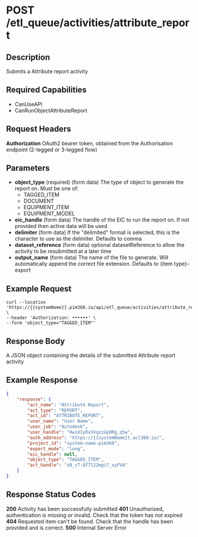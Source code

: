 # POST /etl_queue/activities/attribute_report

## Description
Submits a Attribute report activity    

## Required Capabilities
* CanUseAPI
* CanRunObjectAttributeReport
## Request Headers

**Authorization** OAuth2 bearer token, obtained from the Authorisation endpoint (2-legged or 3-legged flow)

## Parameters
* **object_type** (required) (form data) The type of object to generate the report on. Must be one of:
    * TAGGED_ITEM
    * DOCUMENT
    * EQUIPMENT_ITEM
    * EQUIPMENT_MODEL
* **eic_handle** (form data) The handle of the EIC to run the report on. If not provided then active data will be used
* **delimiter** (form data) If the "delimited" format is selected, this is the character to use as the delimiter. Defaults to comma
* **dataset_reference** (form data) optional datasetReference to allow the activity to be resubmitted at a later time
* **output_name** (form data) The name of the file to generate. Will automatically append the correct file extension. Defaults to {item type}-export

## Example Request
```
curl --location 'https://{{systemName}}.pim360.io/api/etl_queue/activities/attribute_report' \
--header 'Authorization: ••••••' \
--form 'object_type="TAGGED_ITEM"'
```

## Response Body
A JSON object containing the details of the submitted Attribute report activity

## Example Response
```JSON
{
    "response": {
        "act_name": "Attribute Report",
        "act_type": "REPORT",
        "act_id": "ATTRIBUTE_REPORT",
        "user_name": "User Name",
        "user_job": "Autodesk",
        "user_handle": "HwiX1yRxSVqzzGpHRg_q5w",
        "auth_address": "https://{{systemName}}.acl360.io/",
        "project_id": "system-name-pim360",
        "export_mode": "long",
        "eic_handle": null,
        "object_type": "TAGGED_ITEM",
        "act_handle": "z8_c7-QfTl22mgi7_xyFVA"
    }
}
```

## Response Status Codes
**200** Activity has been successfully submitted
**401** Unauthorised, authentication is missing or invalid. Check that the token has not expired
**404** Requested item can't be found. Check that the handle has been provided and is correct.
**500** Internal Server Error


